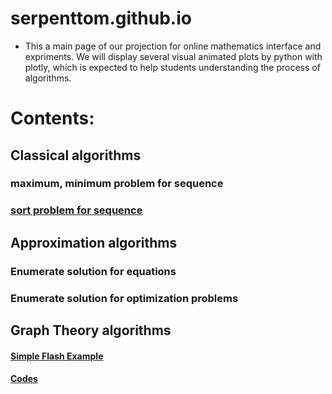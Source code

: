 # serpenttom.github.io

- This a main page of our projection for online mathematics interface and expriments. We will display several visual animated plots by python with plotly, which is expected to help students understanding the process of algorithms.


# Contents: 
## Classical algorithms 
### maximum, minimum problem for sequence
### [sort problem for sequence]( https://serpenttom.github.io/sort_methods.html)

## Approximation algorithms
### Enumerate solution for equations
### Enumerate solution for optimization problems

## Graph Theory algorithms

#### [Simple Flash Example]( https://serpenttom.github.io/worm.html)
#### [Codes]( https://serpenttom.github.io/worm_trry.py)



